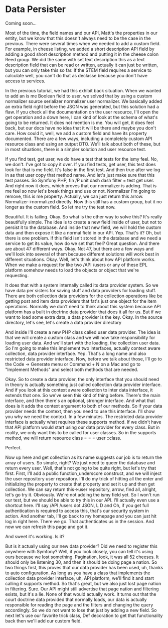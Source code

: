 # Data Persister

Coming soon...

Most of the time, the field names and our API, Matt's the properties in our entity,
but we know that this doesn't always need to be the case in the previous. There were
several times when we needed to add a custom field. For example, in cheese listing,
we added a short description API field by adding a good short description method and
putting it in the cheese colon Reed group. We did the same with set text description
this as a text description field that can be read or written, actually it can just be
written, but you can only take this so far. If the STEM field requires a service to
calculate well, you can't do that as declasse because you don't have access to
services.

In the previous tutorial, we had this exhibit back situation. When we wanted to add
an is me Boolean field to user, we solved that by using a custom normalizer source
serializer normalizer user normalizer. We basically added an extra field right before
the JSON was generated, but this solution had a flaw. If you check all the
documentation on the user resource, I'll open the get operation and a down here, I
can kind of look at the schema of what's going to be returned. It does not mention is
me. You will get, it does feel back, but our docs have no idea that it will be there
and maybe you don't care. How could it, well, we add a custom field and have its
property documented. There are a few ways, including a completely custom API resource
class and using an output DTO. We'll talk about both of these, but in most
situations, there is a simpler solution and user resource test.

If you find test, get user, we do have a test that tests for the ismy feel. No, we
don't. I've got to copy it over. If you find tests, get user, this test does look for
that is me field. It's false in the first test. And then true after we log in as that
user copy that method name. And let's just make sure that this test passes. So
Symfony PHP, fin /P unit dash dash filter = test get user. And right now it does,
which proves that our normalizer is adding. That is me feel so now let's break things
and use or not. Normalizer I'm going to remove, this is me property. Actually, we can
just return this arrow. Normalizer->normalized directly. Now this still has a custom
group, but it no longer as the custom field. So let me try the test now.

Beautiful. It is failing. Okay. So what is the other way to solve this? It's really
beautifully simple. The idea is to create a new field inside of user, but not to
persist it to the database. And inside that new field, we will hold the custom data
and then expose it like a normal field in our API. Yep. That's it? Oh, but there is
one problem. If this field isn't stored in the database and we need a service to get
its value, how do we set that feel? Great question. And there are about 47 different
ways. Okay. Not 47, but there are a few ways and we'll look into several of them
because different solutions will work best in different situations. Okay. Well, let's
think about how API platform works. When we make a request for like two /API /users
or any of these EPL platform somehow needs to load the objects or object that we're
requesting.

It does that with a system internally called its data provider system. So we have
data per sisters for saving stuff and data providers for loading stuff. There are
both collection data providers for the collection operations like be getting post and
item data providers that fat's just one object for the item operations. Normally we
don't need to think about this system because API platform has a built in doctrine
data provider that does it all for us. But if we want to load some extra data, a data
provider is the key. Okay. In the source directory, let's see, let's create a data
provider directory

And inside I'll create a new PHP class called user data provider. The idea is that we
will create a custom class and we will now take responsibility for loading user data.
And we'll start with the loading, the collection user data. So I'm going to make this
implement two interfaces, actually context aware collection, data provider interface.
Yep. That's a long name and also restricted data provider interface. Now, before we
talk about those, I'll go to the Code -> Generate menu or Command + N on a Mac and go
to "Implement Methods" and select both methods that are needed.

Okay. So to create a data provider, the only interface that you should need in theory
is actually something just called collection data provider interface. And if you look
at this context aware collection to inter data interface, it extends that one. So
we've seen this kind of thing before. There's the main interface, and then there's an
optional, stronger interface. And what that does is it adds the context argument to
both of our methods. So if your data provider needs the context, then you need to use
this interface. I'll show you why we need the context. In a few minutes. The
restricted data provider interface is actually what requires these supports method.
If we didn't have that API platform would start using our data provider for every
class. But in reality, we only want this to be called for user classes. So in the
supports method, we will return resource class = = = user ::class.

Perfect.

Now up here and get collection as its name suggests our job is to return the array of
users. So simple, right? We just need to queer the database and return every user.
Well, that's not going to be quite right, but let's try that first. First, I'll add a
public function_underscore construct, and we will inject the user repository user
repository. I'll do my trick of hitting all the enter and initializing the property
to create that property and set it up and then get collection. We can say return
this->user repository, arrow, find all, alright, let's go try it. Obviously. We're
not adding the ismy field yet. So I won't run our test, but we should be able to try
this in our API. I'll actually even use a shortcut here. I'll say /API /users dot
JSON, L D and Oh, if you get full authentication is required to access this, that's
our security system in action. And another tab, I'll go back to my homepage and you
can just hit log in right here. There we go. That authenticates us in the session.
And now we can refresh this page and got it.

And sweet it's working. Is it?

But is it actually using our new data provider? Did we need to register this anywhere
with Symfony? Well, if you look closely, you can tell it's using ours because we lost
something. Pagination, look, it was all 52 cheeses. It should only be listening 30,
and then it should be doing page a nation. So two things first, this proves that our
data provider has been used, uh, thanks to auto configuration. As long as you have a
class that implements the collection data provider interface, uh, API platform, we'll
find it and start calling it supports method. So that's great, but we also just lost
page nation in filtering. Sure. Our API might still advertise that page nation and
filtering exists, but it's a lie. None of that would actually work. It turns out that
the court doctrine data provided that normally loads, our data is actually
responsible for reading the page and the filters and changing the query accordingly.
So we do not want to lose that just by adding a new field. So next let's use our
favorite trick class, Def decoration to get that functionality back then we'll add
our custom field.

